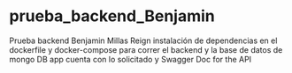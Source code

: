 # prueba_backend_Benjamin
Prueba backend Benjamin Millas Reign
instalación de dependencias en el dockerfile y docker-compose para correr el backend y la base de datos de mongo DB
app cuenta con lo solicitado y Swagger Doc for the API
